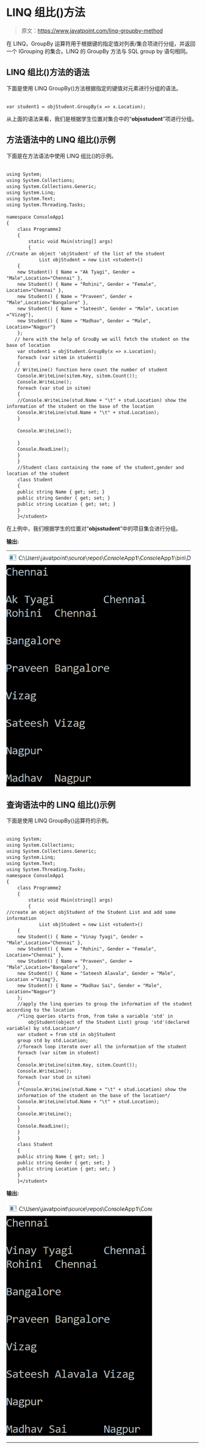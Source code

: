# LINQ 组比()方法

> 原文：<https://www.javatpoint.com/linq-groupby-method>

在 LINQ，GroupBy 运算符用于根据键的指定值对列表/集合项进行分组，并返回一个 IGrouping 的集合<key values="">。LINQ 的 GroupBy 方法与 SQL group by 语句相同。</key>

## LINQ 组比()方法的语法

下面是使用 LINQ GroupBy()方法根据指定的键值对元素进行分组的语法。

```

var student1 = objStudent.GroupBy(x => x.Location);

```

从上面的语法来看，我们是根据学生位置对集合中的“**objsstudent**”项进行分组。

## 方法语法中的 LINQ 组比()示例

下面是在方法语法中使用 LINQ 组比()的示例。

```

using System;
using System.Collections;
using System.Collections.Generic;
using System.Linq;
using System.Text;
using System.Threading.Tasks;

namespace ConsoleApp1
{
    class Programme2
    {
        static void Main(string[] args)
        {
//Create an object 'objStudent' of the list of the student
            List objStudent = new List <student>()
    {
    new Student() { Name = "Ak Tyagi", Gender = "Male",Location="Chennai" },
    new Student() { Name = "Rohini", Gender = "Female", Location="Chennai" },
    new Student() { Name = "Praveen", Gender = "Male",Location="Bangalore" },
    new Student() { Name = "Sateesh", Gender = "Male", Location ="Vizag"},
    new Student() { Name = "Madhav", Gender = "Male", Location="Nagpur"}
    };
   // here with the help of GrouBy we will fetch the student on the base of location
    var student1 = objStudent.GroupBy(x => x.Location);
    foreach (var sitem in student1)
    {
   // WriteLine() function here count the number of student
    Console.WriteLine(sitem.Key, sitem.Count());
    Console.WriteLine();
    foreach (var stud in sitem)
    {
    //Console.WriteLine(stud.Name + "\t" + stud.Location) show the information of the student on the base of the location
    Console.WriteLine(stud.Name + "\t" + stud.Location);
    }

    Console.WriteLine();

    }
    Console.ReadLine();
    }
    }
    //Student class containing the name of the student,gender and location of the student
    class Student
    {
    public string Name { get; set; }
    public string Gender { get; set; }
    public string Location { get; set; }
    }
    }</student> 
```

在上例中，我们根据学生的位置对“**objsstudent**”中的项目集合进行分组。

**输出:**

![LINQ GroupBy() Method](img/9e3f4dcfd0d53040af2bf7882c14fc7c.png)

## 查询语法中的 LINQ 组比()示例

下面是使用 LINQ GroupBy()运算符的示例。

```

using System;
using System.Collections;
using System.Collections.Generic;
using System.Linq;
using System.Text;
using System.Threading.Tasks;
namespace ConsoleApp1
{
    class Programme2
    {
        static void Main(string[] args)
        {
//create an object objStudent of the Student List and add some information
            List objStudent = new List <student>()
    {
    new Student() { Name = "Vinay Tyagi", Gender = "Male",Location="Chennai" },
    new Student() { Name = "Rohini", Gender = "Female", Location="Chennai" },
    new Student() { Name = "Praveen", Gender = "Male",Location="Bangalore" },
    new Student() { Name = "Sateesh Alavala", Gender = "Male", Location ="Vizag"},
    new Student() { Name = "Madhav Sai", Gender = "Male", Location="Nagpur"}
    };
    //apply the linq queries to group the information of the student according to the location
    /*linq queries starts from, from take a variable 'std' in 
        objStudent(object of the Student List) group 'std'(declared variable) by std.Location*/
    var student = from std in objStudent
    group std by std.Location;
    //foreach loop iterate over all the information of the student
    foreach (var sitem in student)
    {
    Console.WriteLine(sitem.Key, sitem.Count());
    Console.WriteLine();
    foreach (var stud in sitem)
    {
    /*Console.WriteLine(stud.Name + "\t" + stud.Location) show the 
    information of the student on the base of the location*/
    Console.WriteLine(stud.Name + "\t" + stud.Location);
    }
    Console.WriteLine();
    }
    Console.ReadLine();
    }
    }
    class Student
    {
    public string Name { get; set; }
    public string Gender { get; set; }
    public string Location { get; set; }
    }
    }</student> 
```

**输出:**

![LINQ GroupBy() Method](img/38862f2e0bdb81c0bd3dfe67c88d7044.png)

* * *